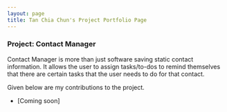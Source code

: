 ```yaml
---
layout: page
title: Tan Chia Chun's Project Portfolio Page
---
```


### Project: Contact Manager

Contact Manager is more than just software saving static contact information. It allows the user to assign tasks/to-dos to remind themselves that there are certain tasks that the user needs to do for that contact.

Given below are my contributions to the project.

* [Coming soon]